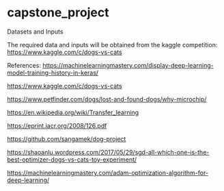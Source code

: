 # capstone_project

Datasets and Inputs

The required data and inputs will be obtained from the kaggle competition: https://www.kaggle.com/c/dogs-vs-cats

References: https://machinelearningmastery.com/display-deep-learning-model-training-history-in-keras/

https://www.kaggle.com/c/dogs-vs-cats

https://www.petfinder.com/dogs/lost-and-found-dogs/why-microchip/

https://en.wikipedia.org/wiki/Transfer_learning

https://eprint.iacr.org/2008/126.pdf

https://github.com/sangamek/dog-project

https://shaoanlu.wordpress.com/2017/05/29/sgd-all-which-one-is-the-best-optimizer-dogs-vs-cats-toy-experiment/

https://machinelearningmastery.com/adam-optimization-algorithm-for-deep-learning/
